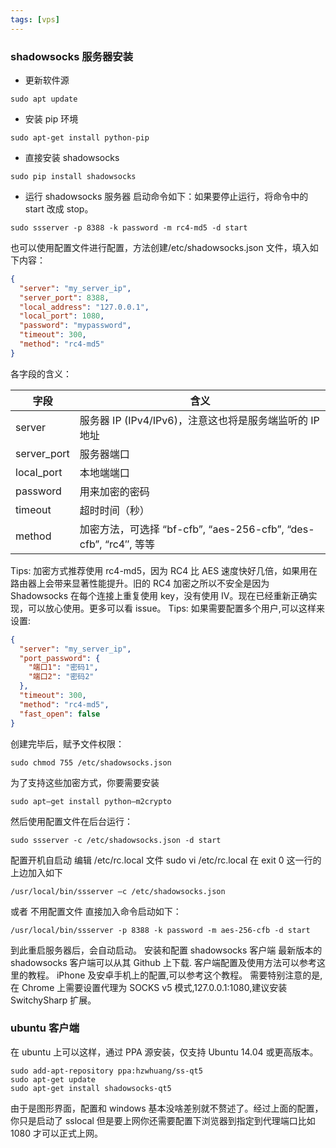 ```yaml
---
tags: [vps]
---
```


### shadowsocks 服务器安装

- 更新软件源

```shell
sudo apt update
```

- 安装 pip 环境

```shell
sudo apt-get install python-pip
```

- 直接安装 shadowsocks

```shell
sudo pip install shadowsocks
```

- 运行 shadowsocks 服务器
  启动命令如下：如果要停止运行，将命令中的 start 改成 stop。

```shell
sudo ssserver -p 8388 -k password -m rc4-md5 -d start
```

也可以使用配置文件进行配置，方法创建/etc/shadowsocks.json 文件，填入如下内容：

```json
{
  "server": "my_server_ip",
  "server_port": 8388,
  "local_address": "127.0.0.1",
  "local_port": 1080,
  "password": "mypassword",
  "timeout": 300,
  "method": "rc4-md5"
}
```

各字段的含义：

| 字段| 含义|
|-----|-----|
|server| 服务器 IP (IPv4/IPv6)，注意这也将是服务端监听的 IP 地址|
| server_port| 服务器端口|
|local_port| 本地端端口|
| password| 用来加密的密码|
|timeout| 超时时间（秒）|
|method| 加密方法，可选择 “bf-cfb”, “aes-256-cfb”, “des-cfb”, “rc4″, 等等|

Tips: 加密方式推荐使用 rc4-md5，因为 RC4 比 AES 速度快好几倍，如果用在路由器上会带来显著性能提升。旧的 RC4 加密之所以不安全是因为 Shadowsocks 在每个连接上重复使用 key，没有使用 IV。现在已经重新正确实现，可以放心使用。更多可以看 issue。
Tips: 如果需要配置多个用户,可以这样来设置:

```json
{
  "server": "my_server_ip",
  "port_password": {
    "端口1": "密码1",
    "端口2": "密码2"
  },
  "timeout": 300,
  "method": "rc4-md5",
  "fast_open": false
}
```

创建完毕后，赋予文件权限：

```shell
sudo chmod 755 /etc/shadowsocks.json
```

为了支持这些加密方式，你要需要安装

```shell
sudo apt–get install python–m2crypto
```

然后使用配置文件在后台运行：

```shell
sudo ssserver -c /etc/shadowsocks.json -d start
```

配置开机自启动
编辑 /etc/rc.local 文件
sudo vi /etc/rc.local
在 exit 0 这一行的上边加入如下

```shellj
/usr/local/bin/ssserver –c /etc/shadowsocks.json
```

或者 不用配置文件 直接加入命令启动如下：

```shell
/usr/local/bin/ssserver -p 8388 -k password -m aes-256-cfb -d start
```

到此重启服务器后，会自动启动。
安装和配置 shadowsocks 客户端
最新版本的 shadowsocks 客户端可以从其 Github 上下载.
客户端配置及使用方法可以参考这里的教程。
iPhone 及安卓手机上的配置,可以参考这个教程。
需要特别注意的是,在 Chrome 上需要设置代理为 SOCKS v5 模式,127.0.0.1:1080,建议安装 SwitchySharp 扩展。

### ubuntu 客户端

在 ubuntu 上可以这样，通过 PPA 源安装，仅支持 Ubuntu 14.04 或更高版本。

```shell
sudo add-apt-repository ppa:hzwhuang/ss-qt5
sudo apt-get update
sudo apt-get install shadowsocks-qt5
```

由于是图形界面，配置和 windows 基本没啥差别就不赘述了。经过上面的配置，你只是启动了 sslocal 但是要上网你还需要配置下浏览器到指定到代理端口比如 1080 才可以正式上网。
